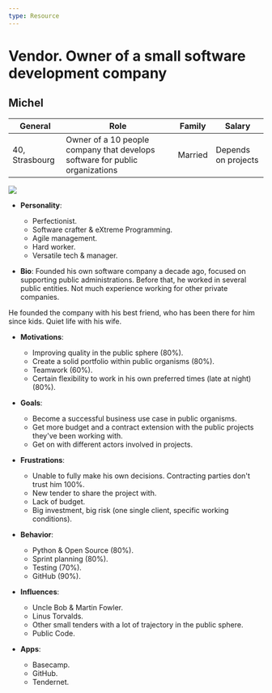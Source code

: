 ```yaml
---
type: Resource
---
```


# Vendor. Owner of a small software development company

## Michel

| General                                  | Role | Family |  Salary   |
| ------------------------------------- | ---------------------------------- | -------- | --- |
| 40, Strasbourg | Owner of a 10 people company that develops software for public organizations                               | Married    |   Depends on projects  |

![](https://i.imgur.com/9yY4LTZ.jpg)

* **Personality**:
   * Perfectionist.
   * Software crafter & eXtreme Programming.
   * Agile management.
   * Hard worker.
   * Versatile tech & manager.

* **Bio**:
Founded his own software company a decade ago, focused on supporting public administrations. Before that, he worked in several public entities. Not much experience working for other private companies.

He founded the company with his best friend, who has been there for him since kids. Quiet life with his wife.

* **Motivations**:
   * Improving quality in the public sphere (80%).
   * Create a solid portfolio within public organisms (80%).
   * Teamwork (60%).
   * Certain flexibility to work in his own preferred times (late at night) (80%).

* **Goals**:
   * Become a successful business use case in public organisms.
   * Get more budget and a contract extension with the public projects they've been working with.
   * Get on with different actors involved in projects.

* **Frustrations**:
   * Unable to fully make his own decisions. Contracting parties don't trust him 100%.
   * New tender to share the project with.
   * Lack of budget.
   * Big investment, big risk (one single client, specific working conditions).

* **Behavior**:
   * Python & Open Source (80%).
   * Sprint planning (80%).
   * Testing (70%).
   * GitHub (90%).

* **Influences**:
   * Uncle Bob & Martin Fowler.
   * Linus Torvalds.
   * Other small tenders with a lot of trajectory in the public sphere.
   * Public Code.

* **Apps**:
   * Basecamp.
   * GitHub.
   * Tendernet.
